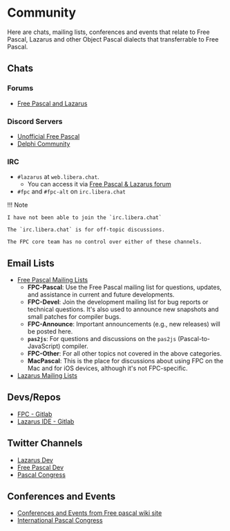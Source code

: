 # Community

Here are chats, mailing lists, conferences and events that relate to Free Pascal, Lazarus and other Object Pascal dialects that transferrable to Free Pascal.

## Chats

### Forums

- [Free Pascal and Lazarus](https://forum.lazarus.freepascal.org/index.php)

### Discord Servers

- [Unofficial Free Pascal](https://discord.com/invite/GPFyAc2UJ2)
- [Delphi Community](https://delphi-community.com)

### IRC

- `#lazarus` at `web.libera.chat`. 
    - You can access it via [Free Pascal & Lazarus forum](https://forum.lazarus.freepascal.org/index.php/page,9.html)
- `#fpc` and `#fpc-alt` on `irc.libera.chat`

!!! Note

    I have not been able to join the `irc.libera.chat`

    The `irc.libera.chat` is for off-topic discussions.

    The FPC core team has no control over either of these channels.

## Email Lists

- [Free Pascal Mailing Lists](https://lists.freepascal.org/mailman/listinfo)
    - **FPC-Pascal**: Use the Free Pascal mailing list for questions, updates, and assistance in current and future developments.
    - **FPC-Devel**: Join the development mailing list for bug reports or technical questions. It's also used to announce new snapshots and small patches for compiler bugs.
    - **FPC-Announce**: Important announcements (e.g., new releases) will be posted here.
    - **`pas2js`**: For questions and discussions on the `pas2js` (Pascal-to-JavaScript) compiler.
    - **FPC-Other**: For all other topics not covered in the above categories.
    - **MacPascal**: This is the place for discussions about using FPC on the Mac and for iOS devices, although it's not FPC-specific.
- [Lazarus Mailing Lists](https://lists.lazarus-ide.org/listinfo)

## Devs/Repos

- [FPC - Gitlab](https://gitlab.com/freepascal.org/fpc)
- [Lazarus IDE - Gitlab](https://gitlab.com/freepascal.org/lazarus)


## Twitter Channels

- [Lazarus Dev](https://twitter.com/LazarusDev)
- [Free Pascal Dev](https://twitter.com/freepascaldev)
- [Pascal Congress](https://twitter.com/Pascal_Congress)

## Conferences and Events

- [Conferences and Events from Free pascal wiki site](https://wiki.lazarus.freepascal.org/Conferences_and_Events)
- [International Pascal Congress](https://www.pascalcongress.com)